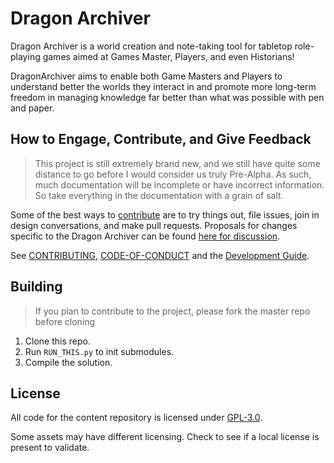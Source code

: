 # Dragon Archiver

Dragon Archiver is a world creation and note-taking tool for tabletop role-playing games aimed at Games Master, Players, and even Historians!

DragonArchiver aims to enable both Game Masters and Players to understand better the worlds they interact in and promote more long-term freedom in managing knowledge far better than what was possible with pen and paper.

## How to Engage, Contribute, and Give Feedback

> This project is still extremely brand new, and we still have quite some distance to go before I would consider us truly Pre-Alpha. As such, much documentation will be incomplete or have incorrect information. So take everything in the documentation with a grain of salt.

Some of the best ways to [contribute](.github/CONTRIBUTING.md) are to try things out, file issues, join in design conversations,
and make pull requests. Proposals for changes specific to the Dragon Archiver can be found [here for discussion](https://github.com/WizWorksInc/DragonArchiver/issues).

See [CONTRIBUTING](.github/CONTRIBUTING.md), [CODE-OF-CONDUCT](.github/CODE_OF_CONDUCT.md) and the [Development Guide](.github/DEVELOPMENT.md).

## Building

> If you plan to contribute to the project, please fork the master repo before cloning

1. Clone this repo.
2. Run `RUN_THIS.py` to init submodules.
3. Compile the solution.

## License

All code for the content repository is licensed under [GPL-3.0](https://github.com/WizWorksInc/DragonArchiver/blob/main/LICENSE).

Some assets may have different licensing. Check to see if a local license is present to validate.
